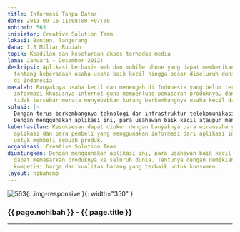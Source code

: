 ```yaml
---
title: Informasi Tanpa Batas
date: 2011-09-16 11:08:00 +07:00
nohibah: 563
inisiator: Creative Solution Team
lokasi: Banten, Tangerang
dana: 1,8 Miliar Rupiah
topik: Keadilan dan kesetaraan akses terhadap media
lama: Januari – Desember 2012)
deskripsi: Aplikasi berbasis web dan mobile phone yang dapat memberikan informasi
  tentang keberadaan usaha-usaha baik kecil hingga besar diseluruh dunia khususnya
  di Indonesia.
masalah: Banyaknya usaha kecil dan menengah di Indonesia yang belum tersentuh media
  informasi khususnya internet guna memperluas pemasaran produknya, dan edukasi yang
  tidak tersebar merata menyebabkan kurang berkembangnya usaha kecil dan menengah.
solusi: |-
  Dengan terus berkembangnya teknologi dan infrastruktur telekomunikasi, kita dapat menciptakan aplikasi berbasis web dan mobile phone yang dapat memberikan informasi tentang keberadaan usaha-usaha baik kecil hingga besar diseluruh dunia khususnya di Indonesia.
  Dengan menggunakan aplikasi ini, para usahawan baik kecil ataupun menengah dapat memasarkan produknya ke seluruh dunia. Tentunya dengan demikian, dapat meningkatkan kompetisi harga dan kualitas barang yang terbaik untuk konsumen.
keberhasilan: Kesuksesan dapat diukur dengan banyaknya para wirausaha yang menggunakan
  aplikasi dan para pembeli yang menggunakan informasi dari aplikasi ini sebagai acuan
  untuk membeli sebuah produk.
organisasi: Creative Solution Team
diuntungkan: Dengan menggunakan aplikasi ini, para usahawan baik kecil ataupun menengah
  dapat memasarkan produknya ke seluruh dunia. Tentunya dengan demikian, dapat meningkatkan
  kompetisi harga dan kualitas barang yang terbaik untuk konsumen.
layout: hibahcmb
---
```


![563](/static/img/hibahcmb/563.png){: .img-responsive }{: width="350" }

### {{ page.nohibah }} - {{ page.title }}

---
